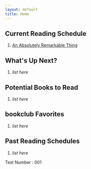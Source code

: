 ```yaml
---
layout: default
title: Home
---
```


## Current Reading Schedule

1. [An Absolutely Remarkable Thing](Schedules/Hank_Green_001.md)

## What's Up Next?

1. *list here*

## Potential Books to Read

1. *list here*

## bookclub Favorites

1. *list here*

## Past Reading Schedules

1. *list here*

Test Number : 001
